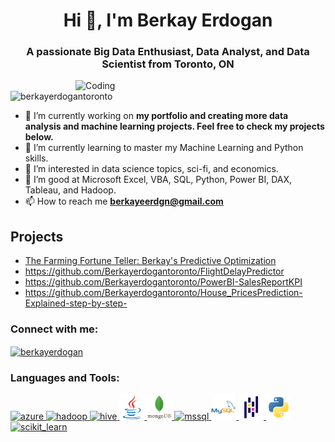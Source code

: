 <h1 align="center">Hi 👋, I'm Berkay Erdogan</h1>
<h3 align="center">A passionate Big Data Enthusiast, Data Analyst, and Data Scientist from Toronto, ON</h3>
<img align="right" alt="Coding" width="400" src="https://soyhorizonte.com/wp-content/uploads/2020/01/analitycs_giphy.gif">

<p align="left"> <img src="https://komarev.com/ghpvc/?username=berkayerdogantoronto&label=Profile%20views&color=0e75b6&style=flat" alt="berkayerdogantoronto" /> </p>

- 🔭 I’m currently working on **my portfolio and creating more data analysis and machine learning projects. Feel free to check my projects below.**
- 🌱 I’m currently learning to master my Machine Learning and Python skills.
- 👀 I’m interested in data science topics, sci-fi, and economics.
- 🤝 I’m good at Microsoft Excel, VBA, SQL, Python, Power BI, DAX, Tableau, and Hadoop.
- 📫 How to reach me **berkayeerdgn@gmail.com**

## Projects
* [The Farming Fortune Teller: Berkay's Predictive Optimization](https://github.com/Berkayerdogantoronto/TheFarmingFortuneTellerBerkay-s-PredictiveOptimization)
* https://github.com/Berkayerdogantoronto/FlightDelayPredictor
* https://github.com/Berkayerdogantoronto/PowerBI-SalesReportKPI
* https://github.com/Berkayerdogantoronto/House_PricesPrediction-Explained-step-by-step-
<h3 align="left">Connect with me:</h3>
<p align="left">
<a href="https://linkedin.com/in/berkayerdogan" target="blank"><img align="center" src="https://raw.githubusercontent.com/rahuldkjain/github-profile-readme-generator/master/src/images/icons/Social/linked-in-alt.svg" alt="berkayerdogan" height="30" width="40" /></a>
</p>

<h3 align="left">Languages and Tools:</h3>
<p align="left"> <a href="https://azure.microsoft.com/en-in/" target="_blank" rel="noreferrer"> <img src="https://www.vectorlogo.zone/logos/microsoft_azure/microsoft_azure-icon.svg" alt="azure" width="40" height="40"/> </a> <a href="https://hadoop.apache.org/" target="_blank" rel="noreferrer"> <img src="https://www.vectorlogo.zone/logos/apache_hadoop/apache_hadoop-icon.svg" alt="hadoop" width="40" height="40"/> </a> <a href="https://hive.apache.org/" target="_blank" rel="noreferrer"> <img src="https://www.vectorlogo.zone/logos/apache_hive/apache_hive-icon.svg" alt="hive" width="40" height="40"/> </a> <a href="https://www.java.com" target="_blank" rel="noreferrer"> <img src="https://raw.githubusercontent.com/devicons/devicon/master/icons/java/java-original.svg" alt="java" width="40" height="40"/> </a> <a href="https://www.mongodb.com/" target="_blank" rel="noreferrer"> <img src="https://raw.githubusercontent.com/devicons/devicon/master/icons/mongodb/mongodb-original-wordmark.svg" alt="mongodb" width="40" height="40"/> </a> <a href="https://www.microsoft.com/en-us/sql-server" target="_blank" rel="noreferrer"> <img src="https://www.svgrepo.com/show/303229/microsoft-sql-server-logo.svg" alt="mssql" width="40" height="40"/> </a> <a href="https://www.mysql.com/" target="_blank" rel="noreferrer"> <img src="https://raw.githubusercontent.com/devicons/devicon/master/icons/mysql/mysql-original-wordmark.svg" alt="mysql" width="40" height="40"/> </a> <a href="https://pandas.pydata.org/" target="_blank" rel="noreferrer"> <img src="https://raw.githubusercontent.com/devicons/devicon/2ae2a900d2f041da66e950e4d48052658d850630/icons/pandas/pandas-original.svg" alt="pandas" width="40" height="40"/> </a> <a href="https://www.python.org" target="_blank" rel="noreferrer"> <img src="https://raw.githubusercontent.com/devicons/devicon/master/icons/python/python-original.svg" alt="python" width="40" height="40"/> </a> <a href="https://scikit-learn.org/" target="_blank" rel="noreferrer"> <img src="https://upload.wikimedia.org/wikipedia/commons/0/05/Scikit_learn_logo_small.svg" alt="scikit_learn" width="40" height="40"/> </a> </p>



